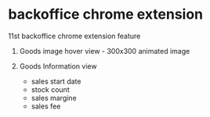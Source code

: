 backoffice chrome extension
===========================

11st backoffice chrome extension feature

1. Goods image hover view - 300x300 animated image

2. Goods Information view

    - sales start date
    - stock count
    - sales margine
    - sales fee
